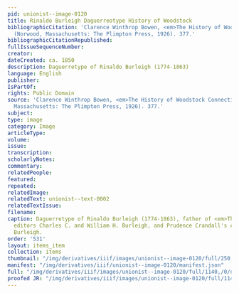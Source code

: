 ```yaml
---
pid: unionist--image-0120
title: Rinaldo Burleigh Daguerreotype History of Woodstock
bibliographicCitation: 'Clarence Winthrop Bowen, <em>The History of Woodstock Connecticut</em>
  (Norwood, Massachusetts: The Plimpton Press, 1926). 377.'
bibliographicCitationRepublished: 
fullIssueSequenceNumber: 
creator: 
dateCreated: ca. 1850
description: Daguerretype of Rinaldo Burleigh (1774-1863)
language: English
publisher: 
IsPartOf: 
rights: Public Domain
source: 'Clarence Winthrop Bowen, <em>The History of Woodstock Connecticut</em> (Norwood,
  Massachusetts: The Plimpton Press, 1926). 377.'
subject: 
type: image
category: Image
articleType: 
volume: 
issue: 
transcription: 
scholarlyNotes: 
commentary: 
relatedPeople: 
featured: 
repeated: 
relatedImage: 
relatedText: unionist--text-0002
relatedTextIssue: 
filename: 
caption: Daguerretype of Rinaldo Burleigh (1774-1863), father of <em>The Unionist</em>
  editors Charles C. and William H. Burleigh, and Prudence Crandall's co-teacher Mary
  Burleigh.
order: '531'
layout: items_item
collection: items
thumbnail: "/img/derivatives/iiif/images/unionist--image-0120/full/250,/0/default.jpg"
manifest: "/img/derivatives/iiif/unionist--image-0120/manifest.json"
full: "/img/derivatives/iiif/images/unionist--image-0120/full/1140,/0/default.jpg"
proofed JR: "/img/derivatives/iiif/images/unionist--image-0120/full/1140,/0/default.jpg"
---
```

